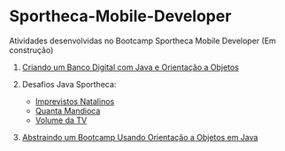 # Sportheca-Mobile-Developer
Atividades desenvolvidas no Bootcamp Sportheca Mobile Developer (Em construção)

1. [Criando um Banco Digital com Java e Orientação a Objetos](/CriandoumBancoDigitalcomJavaeOrientaçãoaObjetos)

   

2. Desafios Java Sportheca:

   	- [Imprevistos Natalinos](/DesafiosJavaSportheca)
   	- [Quanta Mandioca](/DesafiosJavaSportheca)
   	- [Volume da TV](/DesafiosJavaSportheca)

3. [Abstraindo um Bootcamp Usando Orientação a Objetos em Java](/AbstraindoUmBootcampUsandoPoo)

   
